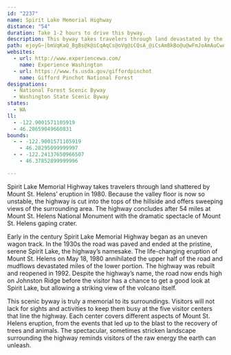```yaml
---
id: "2237"
name: Spirit Lake Memorial Highway
distance: "54"
duration: Take 1-2 hours to drive this byway.
description: This byway takes travelers through land devastated by the 1980 eruption of Mount St. Helens into the very heart of Mount St. Helens National Volcanic Monument.
path: ejoyG~|bmVqKaQ_BgBs@k@iCqAqCs@oVg@iCQsA_@iCsAmBkBo@u@wFmJoAmAuCwAoFuAoAq@cBmAiAgAcB}BeG{IsDuHuBaFmAwDu@sE]{DGoGDwANuBbA_GbC{K`@{DHkDIuOHeCxBwS|@{D|@yBt@sApO{L|RcOrEsEvAmBxFyIxBeEnB}F\mBb@mEh@eMN}IMyBeA{HUcCYuFCqWDcZRaDn@wDhA}ChDqIp@gCTuBXeGD{AEwBGmAu@aFs@qBu@{AoPuRoAsCi@mCU_BEmCf@{PA{DMyEOeCo@cGkDmSGaABeDd@gJUiG_AgFsAeDi@y@uKwNmGmJgGgIaDaDyDeDcCqAgBO{DSeKCwBa@kBk@kBw@eAy@cBoBoAmC_@cAi@yBWoBa@sFS_FLaJE{C]aEYyAa@}AmMq]{@oBiBeCeOwPm@kAg@yAWqASgB{Byb@CoGHo\OgCyN}~@KuB?ka@SyFkH{k@uB_]OyA_@qAyd@ul@eNuQwCuEiA}BeM}W}EiJiByC{PuUqAyAeBsAwBcA_B]yDa@}Bq@}Ay@iDqCmCiA_B_@cAKwKKaD{@_CyAiAcAcAsAec@{l@kIuJuAmCq@eBaAaEaImc@_@yAc@yG?sIr@q\b@cOZ}TbA}ZjA{H|Nqy@zBuJtGeMh@sBh@mG?iDa@mFaAeHq@gCg@gA}@_BuOwRiEmGeHmHaL_EmBuA{BiDcBoFm@{C_@wCUiEDmKImCUmEO_Ao@{CcCqIgD}JyAyBqC_D_AoB_BcEuAoG}AoFu@oBoFkIWcAi@uF?oO}@yFuB_HYmAMgBEyDD{D_AgDyAgCgHmHyCyEqAaCyB_IkAmFIsCRaEx@gD~AqChBkCvGwHt@_@fCk@rAEpM~@hNRdSgD`HeFfAmB`@gA^gBH_CEsBm@_IkAaGm@yA}GeMmAqCgNuS}BaDcAsCi@sBSgCAqD^aFr@oG`@yHBaDK{DSyBoAmIkGe`@cCaMUmBI_CBmBJyBr@mElBuINqBHuBMsD_@qGEaDBeALaBb@wB|EiNb@_BXaDDaEj@}P\qEn@gDhA{DhAwBfBaCvC_DtBgCnAsCjE}PdD{GnAqApGmEpCsDdCaEnAcBvE{BtGaB`Ae@vAq@tAaAbByA|AeBhBmC~FoMdDgFtDeDhCaAjEm@xD@fIrAvCAbD}At@y@zDgGzPiY|BoBrD_CxAkBbA{AbAaCxF_Tl@{A~@eB|FwH~BqD`GmLvEkK~Ssj@lHyPjCcIhCuJj@sDV_CD{B]mHeAaKu@yEiBgEuGaKo@}A_@gB]mB_@{FA_CJgGo@yGy@iFsG}ZmEkZc@gGIqB?aB`@{HZ_EXmBhDcO^_CB_ADqW_@uQOyEFyELiA^_CX_Bz@yCpEaHbB_CfDaHrBaHxEuQtM}b@lDeM~AgH\_D?mDi@_Gi@_DiAgDoAyBu@{@{BsBgCkByAgBeBgD}AsEk@wD_@oDGsDB_DLyA`@sDrAuFhBeEx@mAlDuDhAq@hAg@fCk@bEAnBRp@Rh_@pOjEpBhGfHfAx@n@L~B?l@G~@c@bAu@`AwAb@aA^yA|Dm_@pCgp@P_C\mA^_AnAyAlAs@xFyBlAy@^a@z@iBh@uCF_Dg@gHEgABqB~BwYZaGG_Dc@cDa@yAgAeCaL{Oy@uAc@kAeAwDm@gD_@wF?wCLuCLyB\mCdB}GrCiI|@sDh@kDdA{IVmFCwO_@_HkAuIwCoNW{CFyCJqAd@{CXaA~@sBtA_BdBkAbBe@~AMhBPzKhEbB\hAF~BGrLeB~C?fDf@`KzDjBHfCQh@StBeB~JyUn@qBl@uCTkCBeDCeBUoC]yA{AaEy@sAgB_CyB_AcC_@}EXgBMu@YoAeAgDyFuBeBqAm@mDaAkRaG}A}@[e@y@_Bi@cCO_DTeCrAcGHcADmBYmDUaAe@eAmAwAqHiEs@q@k@{@Yu@m@wBGcAEkA@{BNkBh@}Br@wAvCgBjBmBjJyGn@gAb@sAZeCBgBMmBa@qBm@sA[k@m@e@yDgC{CaCqAgCWu@[}BEeADsANeDNmAd@sBfDsHlAaD~A}Br@g@~Ae@vCK`@JjFjCbB^hA@~Ae@r@a@dB{Ab@o@Xo@XkAtA{H|@_Ef@kAjEuGbAsCTyB?sDYmCQ{@_FsKaAmDi@oDm@gJ_@_C_AsBe@q@aAaAkBq@s@McBLcBx@cAx@eEjEkB`BeB~@eARwBKo@SiAs@iA_Bi@kAo@sCI{@_@{X_AoEmAaD{@mAkD_CcGkB}CyCeByDg@_Bg@uDK_FPsDVcBp@kC~@yBrA_BhDiChLmFdRsL|DeDbD}E~BeFbAeDNMxCsIx@k@~@Al@l@XfA?|@IdAeK~Z}A~Bu@r@_ErBy@v@a@z@UxAE~@BdAN`A^bAhAlAn@ZbADx@KdAy@bG{InJcLlBsBzCkBfAGhAD~DfA`Ez@bDXrDMrBSlD{@zL}EpAo@lA_@rBkArAqAvBsChCgFr@gBXuC@qCHgANy@lBmG~@mK^sCh@sB|AmC~DkEx@uAn@_BTyBFyBO{Bc@_B]s@oCeEeBgDcAqCs@wCy@eJOgE}@aPo@aHeDqTkAaL
websites:
  - url: http://www.experiencewa.com/
    name: Experience Washington
  - url: https://www.fs.usda.gov/giffordpinchot
    name: Gifford Pinchot National Forest
designations:
  - National Forest Scenic Byway
  - Washington State Scenic Byway
states:
  - WA
ll:
  - -122.9001571105919
  - 46.28659049660831
bounds:
  - - -122.9001571105919
    - 46.28295099999997
  - - -122.24137650966507
    - 46.37852899999996

---
```


Spirit Lake Memorial Highway takes travelers through land shattered by Mount St. Helens&#8217; eruption in 1980. Because the valley floor is now so unstable, the highway is cut into the tops of the hillside and offers sweeping views of the surrounding area. The highway concludes after 54 miles at Mount St. Helens National Monument with the dramatic spectacle of Mount St. Helens gaping crater.

Early in the century Spirit Lake Memorial Highway began as an uneven wagon track. In the 1930s the road was paved and ended at the pristine, serene Spirit Lake, the highway&#8217;s namesake. The life-changing eruption of Mount St. Helens on May 18, 1980 annihilated the upper half of the road and mudflows devastated miles of the lower portion. The highway was rebuilt and reopened in 1992. Despite the highway&#8217;s name, the road now ends high on Johnston Ridge before the visitor has a chance to get a good look at Spirit Lake, but allowing a striking view of the volcano itself.

This scenic byway is truly a memorial to its surroundings. Visitors will not lack for sights and activities to keep them busy at the five visitor centers that line the highway. Each center covers different aspects of Mount St. Helens eruption, from the events that led up to the blast to the recovery of trees and animals. The spectacular, sometimes stricken landscape surrounding the highway reminds visitors of the raw energy the earth can unleash.
